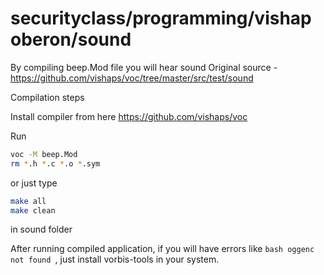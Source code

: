 # securityclass/programming/vishap oberon/sound
By compiling beep.Mod file you will hear sound
Original source - https://github.com/vishaps/voc/tree/master/src/test/sound

Compilation steps

Install compiler from here  https://github.com/vishaps/voc

Run
```bash
voc -M beep.Mod
rm *.h *.c *.o *.sym
```

or just type
```bash
make all
make clean
```
in sound folder

After running compiled application, if you will have errors like ```bash oggenc not found ```, just install vorbis-tools in your system.